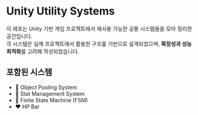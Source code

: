 # Unity Utility Systems

이 레포는 Unity 기반 게임 프로젝트에서 재사용 가능한 공통 시스템들을 모아 정리한 공간입니다.  
각 시스템은 실제 프로젝트에서 활용한 구조를 기반으로 설계되었으며, **확장성과 성능 최적화**를 고려해 작성되었습니다.

## 포함된 시스템
- 🎯 Object Pooling System
- 🧠 Stat Management System
- 🧩 Finite State Machine (FSM)
- ❤️ HP Bar

